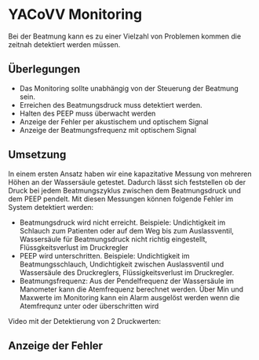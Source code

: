 # YACoVV Monitoring
Bei der Beatmung kann es zu einer Vielzahl von Problemen kommen die zeitnah detektiert werden müssen.

## Überlegungen
- Das Monitoring sollte unabhängig von der Steuerung der Beatmung sein.
- Erreichen des Beatmungsdruck muss detektiert werden.
- Halten des PEEP muss überwacht werden
- Anzeige der Fehler per akustischem und optischem Signal
- Anzeige der Beatmungsfrequenz mit optischem Signal

## Umsetzung
In einem ersten Ansatz haben wir eine kapazitative Messung von mehreren Höhen an der Wassersäule getestet. Dadurch lässt sich feststellen ob der Druck bei jedem Beatmungszyklus zwischen dem Beatmungsdruck und dem PEEP pendelt. Mit diesen Messungen können folgende Fehler im System detektiert werden:
- Beatmungsdruck wird nicht erreicht. Beispiele: Undichtigkeit im Schlauch zum Patienten oder auf dem Weg bis zum Auslassventil, Wassersäule für Beatmungsdruck nicht richtig eingestellt, Flüssgkeitsverlust im Druckregler
- PEEP wird unterschritten. Beispiele: Undichtigkeit im Beatmungsschlauch, Undichtigkeit zwischen Auslassventil und Wassersäule des Druckreglers, Flüssigkeitsverlust im Druckregler.
- Beatmungsfrequenz: Aus der Pendelfrequenz der Wassersäule im Manometer kann die Atemfrequenz berechnet werden. Über Min und Maxwerte im Monitoring kann ein Alarm ausgelöst werden wenn die Atemfrequnz unter oder überschritten wird

Video mit der Detektierung von 2 Druckwerten:


## Anzeige der Fehler
